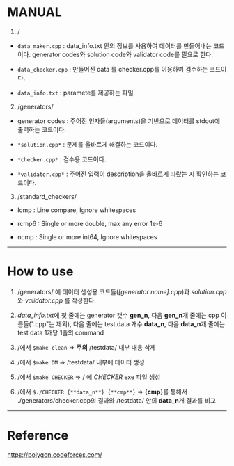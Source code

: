# MANUAL

1. /

* ```data_maker.cpp``` : data_info.txt 안의 정보를 사용하여 데이터를 만들어내는 코드이다. generator codes와 solution code와 validator code를 필요로 한다.

* ```data_checker.cpp``` : 만들어진 data 를 checker.cpp를 이용하여 검수하는 코드이다.

* ```data_info.txt``` : paramete를 제공하는 파일

2. /generators/

* generator codes : 주어진 인자들(arguments)을 기반으로 데이터를 stdout에 출력하는 코드이다.

* ```*solution.cpp*```  : 문제를 올바르게 해결하는 코드이다.

* ```*checker.cpp*``` : 검수용 코드이다.

* ```*validator.cpp*``` : 주어진 입력이 description을 올바르게 따랐는 지 확인하는 코드이다.

3. /standard_checkers/

* lcmp : Line compare, Ignore whitespaces

* rcmp6 : Single or more double, max any error 1e-6

* ncmp : Single or more int64, Ignore whitespaces

-----------------------------------------------------------------------------------------------------------

# How to use

1. /generators/ 에 데이터 생성용 코드들(*[generator name].cpp*)과 *solution.cpp* 와 *validator.cpp* 를 작성한다.

2. *data_info.txt*에 첫 줄에는 generator 갯수 **gen_n**, 다음 **gen_n**개 줄에는 cpp 이름들(".cpp"는 제외), 다음 줄에는 test data 개수 **data_n**, 다음 **data_n**개 줄에는 test data 1개당 1줄의 command

3. /에서 ```$make clean``` => **주의** /testdata/ 내부 내용 삭제

4. /에서 ```$make DM``` => /testdata/ 내부에 데이터 생성

5. /에서 ```$make CHECKER``` => / 에 *CHECKER* exe 파일 생성

6. /에서 ```$./CHECKER {**data_n**} {**cmp**}``` => {**cmp**}를 통해서 ./generators/checker.cpp의 결과와 /testdata/ 안의 **data_n**개 결과를 비교

-----------------------------------------------------------------------------------------------------------

# Reference

https://polygon.codeforces.com/
